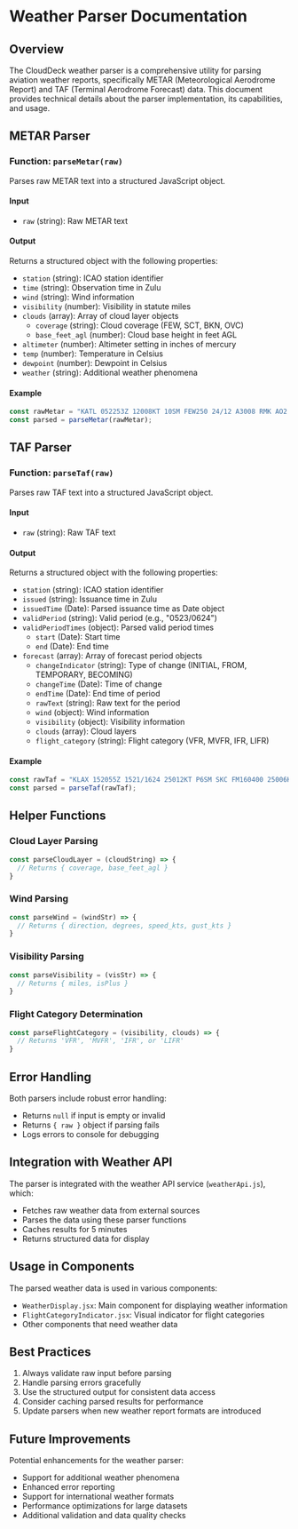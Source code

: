 # Weather Parser Documentation

## Overview

The CloudDeck weather parser is a comprehensive utility for parsing aviation weather reports, specifically METAR (Meteorological Aerodrome Report) and TAF (Terminal Aerodrome Forecast) data. This document provides technical details about the parser implementation, its capabilities, and usage.

## METAR Parser

### Function: `parseMetar(raw)`

Parses raw METAR text into a structured JavaScript object.

#### Input
- `raw` (string): Raw METAR text

#### Output
Returns a structured object with the following properties:
- `station` (string): ICAO station identifier
- `time` (string): Observation time in Zulu
- `wind` (string): Wind information
- `visibility` (number): Visibility in statute miles
- `clouds` (array): Array of cloud layer objects
  - `coverage` (string): Cloud coverage (FEW, SCT, BKN, OVC)
  - `base_feet_agl` (number): Cloud base height in feet AGL
- `altimeter` (number): Altimeter setting in inches of mercury
- `temp` (number): Temperature in Celsius
- `dewpoint` (number): Dewpoint in Celsius
- `weather` (string): Additional weather phenomena

#### Example
```javascript
const rawMetar = "KATL 052253Z 12008KT 10SM FEW250 24/12 A3008 RMK AO2 SLP185 T02390122";
const parsed = parseMetar(rawMetar);
```

## TAF Parser

### Function: `parseTaf(raw)`

Parses raw TAF text into a structured JavaScript object.

#### Input
- `raw` (string): Raw TAF text

#### Output
Returns a structured object with the following properties:
- `station` (string): ICAO station identifier
- `issued` (string): Issuance time in Zulu
- `issuedTime` (Date): Parsed issuance time as Date object
- `validPeriod` (string): Valid period (e.g., "0523/0624")
- `validPeriodTimes` (object): Parsed valid period times
  - `start` (Date): Start time
  - `end` (Date): End time
- `forecast` (array): Array of forecast period objects
  - `changeIndicator` (string): Type of change (INITIAL, FROM, TEMPORARY, BECOMING)
  - `changeTime` (Date): Time of change
  - `endTime` (Date): End time of period
  - `rawText` (string): Raw text for the period
  - `wind` (object): Wind information
  - `visibility` (object): Visibility information
  - `clouds` (array): Cloud layers
  - `flight_category` (string): Flight category (VFR, MVFR, IFR, LIFR)

#### Example
```javascript
const rawTaf = "KLAX 152055Z 1521/1624 25012KT P6SM SKC FM160400 25006KT P6SM SCT015";
const parsed = parseTaf(rawTaf);
```

## Helper Functions

### Cloud Layer Parsing
```javascript
const parseCloudLayer = (cloudString) => {
  // Returns { coverage, base_feet_agl }
}
```

### Wind Parsing
```javascript
const parseWind = (windStr) => {
  // Returns { direction, degrees, speed_kts, gust_kts }
}
```

### Visibility Parsing
```javascript
const parseVisibility = (visStr) => {
  // Returns { miles, isPlus }
}
```

### Flight Category Determination
```javascript
const parseFlightCategory = (visibility, clouds) => {
  // Returns 'VFR', 'MVFR', 'IFR', or 'LIFR'
}
```

## Error Handling

Both parsers include robust error handling:
- Returns `null` if input is empty or invalid
- Returns `{ raw }` object if parsing fails
- Logs errors to console for debugging

## Integration with Weather API

The parser is integrated with the weather API service (`weatherApi.js`), which:
- Fetches raw weather data from external sources
- Parses the data using these parser functions
- Caches results for 5 minutes
- Returns structured data for display

## Usage in Components

The parsed weather data is used in various components:
- `WeatherDisplay.jsx`: Main component for displaying weather information
- `FlightCategoryIndicator.jsx`: Visual indicator for flight categories
- Other components that need weather data

## Best Practices

1. Always validate raw input before parsing
2. Handle parsing errors gracefully
3. Use the structured output for consistent data access
4. Consider caching parsed results for performance
5. Update parsers when new weather report formats are introduced

## Future Improvements

Potential enhancements for the weather parser:
- Support for additional weather phenomena
- Enhanced error reporting
- Support for international weather formats
- Performance optimizations for large datasets
- Additional validation and data quality checks 